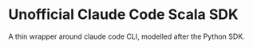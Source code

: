 # Unofficial Claude Code Scala SDK

A thin wrapper around claude code CLI, modelled after the Python SDK.
